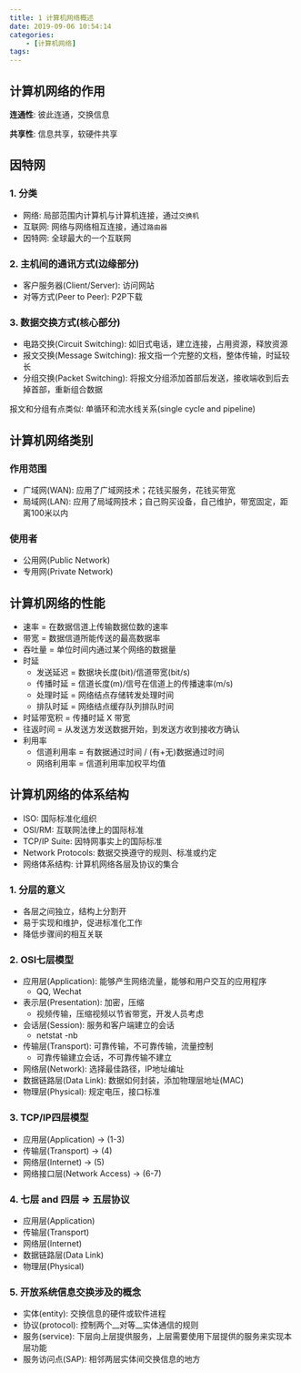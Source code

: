 ```yaml
---
title: 1 计算机网络概述
date: 2019-09-06 10:54:14
categories: 
    - [计算机网络]
tags:
---
```

## 计算机网络的作用
__连通性__: 彼此连通，交换信息

__共享性__: 信息共享，软硬件共享

## 因特网
### 1. 分类
- 网络: 局部范围内计算机与计算机连接，通过`交换机`
- 互联网: 网络与网络相互连接，通过`路由器`
- 因特网: 全球最大的一个互联网

### 2. 主机间的通讯方式(边缘部分)
- 客户服务器(Client/Server): 访问网站
- 对等方式(Peer to Peer): P2P下载

### 3. 数据交换方式(核心部分)
- 电路交换(Circuit Switching): 如旧式电话，建立连接，占用资源，释放资源
- 报文交换(Message Switching): 报文指一个完整的文档，整体传输，时延较长
- 分组交换(Packet Switching): 将报文分组添加首部后发送，接收端收到后去掉首部，重新组合数据

报文和分组有点类似: 单循环和流水线关系(single cycle and pipeline)

## 计算机网络类别
### 作用范围
- 广域网(WAN): 应用了广域网技术；花钱买服务，花钱买带宽
- 局域网(LAN): 应用了局域网技术；自己购买设备，自己维护，带宽固定，距离100米以内

### 使用者
- 公用网(Public Network)
- 专用网(Private Network)

## 计算机网络的性能
- 速率 = 在数据信道上传输数据位数的速率
- 带宽 = 数据信道所能传送的最高数据率
- 吞吐量 = 单位时间内通过某个网络的数据量
- 时延
    + 发送延迟 = 数据块长度(bit)/信道带宽(bit/s)
    + 传播时延 = 信道长度(m)/信号在信道上的传播速率(m/s)
    + 处理时延 = 网络结点存储转发处理时间
    + 排队时延 = 网络结点缓存队列排队时间
- 时延带宽积 = 传播时延 X 带宽
- 往返时间 = 从发送方发送数据开始，到发送方收到接收方确认
- 利用率
    + 信道利用率 = 有数据通过时间 / (有+无)数据通过时间
    + 网络利用率 = 信道利用率加权平均值

## 计算机网络的体系结构

- ISO: 国际标准化组织
- OSI/RM: 互联网法律上的国际标准
- TCP/IP Suite: 因特网事实上的国际标准
- Network Protocols: 数据交换遵守的规则、标准或约定
- 网络体系结构: 计算机网络各层及协议的集合

### 1. 分层的意义
- 各层之间独立，结构上分割开
- 易于实现和维护，促进标准化工作
- 降低步骤间的相互关联

### 2. OSI七层模型
- 应用层(Application): 能够产生网络流量，能够和用户交互的应用程序
    + QQ, Wechat
- 表示层(Presentation): 加密，压缩
    + 视频传输，压缩视频以节省带宽，开发人员考虑
- 会话层(Session): 服务和客户端建立的会话
    + netstat -nb
- 传输层(Transport): 可靠传输，不可靠传输，流量控制
    + 可靠传输建立会话，不可靠传输不建立
- 网络层(Network): 选择最佳路径，IP地址编址
- 数据链路层(Data Link): 数据如何封装，添加物理层地址(MAC)
- 物理层(Physical): 规定电压，接口标准

### 3. TCP/IP四层模型
- 应用层(Application) -> (1-3)
- 传输层(Transport) -> (4)
- 网络层(Internet) -> (5)
- 网络接口层(Network Access) -> (6-7)

### 4. 七层 and 四层 => 五层协议
- 应用层(Application)
- 传输层(Transport)
- 网络层(Internet)
- 数据链路层(Data Link)
- 物理层(Physical)

### 5. 开放系统信息交换涉及的概念
- 实体(entity): 交换信息的硬件或软件进程
- 协议(protocol): 控制两个__对等__实体通信的规则
- 服务(service): 下层向上层提供服务，上层需要使用下层提供的服务来实现本层功能
- 服务访问点(SAP): 相邻两层实体间交换信息的地方